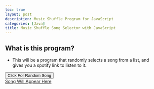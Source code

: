 ```yaml
---
toc: true
layout: post
description: Music Shuffle Program for JavaScript
categories: [Java]
title: Music Shuffle Song Selector with JavaScript
---
```


## What is this program?
- This will be a program that randomly selects a song from a list, and gives you a spotify link to listen to it.

<button name="button" onclick="randomSelect()">Click For Random Song</button>
<br>
<a id="Song Selector" href="#">Song Will Appear Here</a>
<script>
const songList = ["https://open.spotify.com/track/39az7WzBipIvzCCTfpwtGa?si=5a3535af908f4640", "https://open.spotify.com/track/7d4W06sKxGEm40rYdQgEtt?si=12d41809294443a0", "https://open.spotify.com/track/0p7qrH9BepbFOukVfgzLu7?si=17941606f91b4fad", "https://open.spotify.com/track/21Qsj3cMVCx2xF2EVVNbEu?si=46626ccac8f34e90", "https://open.spotify.com/track/29tzJGvqJPTAFs6LXmsHoA?si=f4b93105aebb455f", "https://open.spotify.com/track/2nZ33CKRbgpJQJJQKHuGXb?si=d41c2a9440fd4202"]
const songNameList = ["The Age of The Understatement", "Standing Next To Me", "Calm Like You", "Fell In Love With a Girl", "R U Mine?", "Plastic Beach"]
function randomSelect() {
    var index=Math.floor(Math.random() *songList.length)
    document.getElementById("Song Selector").innerHTML = songNameList[index]
    document.getElementById("Song Selector").href = songList[index]
}

</script>